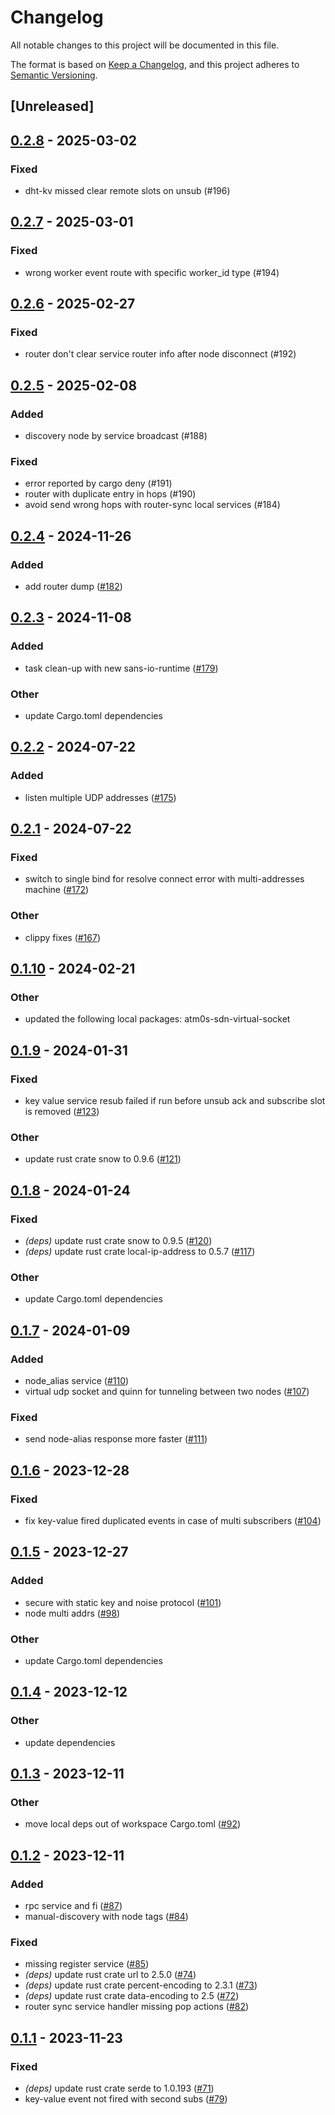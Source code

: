 # Changelog
All notable changes to this project will be documented in this file.

The format is based on [Keep a Changelog](https://keepachangelog.com/en/1.0.0/),
and this project adheres to [Semantic Versioning](https://semver.org/spec/v2.0.0.html).

## [Unreleased]

## [0.2.8](https://github.com/8xFF/atm0s-sdn/compare/atm0s-sdn-v0.2.7...atm0s-sdn-v0.2.8) - 2025-03-02

### Fixed

- dht-kv missed clear remote slots on unsub (#196)

## [0.2.7](https://github.com/8xFF/atm0s-sdn/compare/atm0s-sdn-v0.2.6...atm0s-sdn-v0.2.7) - 2025-03-01

### Fixed

- wrong worker event route with specific worker_id type (#194)

## [0.2.6](https://github.com/8xFF/atm0s-sdn/compare/atm0s-sdn-v0.2.5...atm0s-sdn-v0.2.6) - 2025-02-27

### Fixed

- router don't clear service router info after node disconnect (#192)

## [0.2.5](https://github.com/8xFF/atm0s-sdn/compare/atm0s-sdn-v0.2.4...atm0s-sdn-v0.2.5) - 2025-02-08

### Added

- discovery node by service broadcast (#188)

### Fixed

- error reported by cargo deny (#191)
- router with duplicate entry in hops (#190)
- avoid send wrong hops with router-sync local services (#184)

## [0.2.4](https://github.com/8xFF/atm0s-sdn/compare/atm0s-sdn-v0.2.3...atm0s-sdn-v0.2.4) - 2024-11-26

### Added

- add router dump ([#182](https://github.com/8xFF/atm0s-sdn/pull/182))

## [0.2.3](https://github.com/8xFF/atm0s-sdn/compare/atm0s-sdn-v0.2.2...atm0s-sdn-v0.2.3) - 2024-11-08

### Added

- task clean-up with new sans-io-runtime ([#179](https://github.com/8xFF/atm0s-sdn/pull/179))

### Other

- update Cargo.toml dependencies

## [0.2.2](https://github.com/8xFF/atm0s-sdn/compare/atm0s-sdn-v0.2.1...atm0s-sdn-v0.2.2) - 2024-07-22

### Added
- listen multiple UDP addresses ([#175](https://github.com/8xFF/atm0s-sdn/pull/175))

## [0.2.1](https://github.com/8xFF/atm0s-sdn/compare/atm0s-sdn-v0.2.0...atm0s-sdn-v0.2.1) - 2024-07-22

### Fixed
- switch to single bind for resolve connect error with multi-addresses machine ([#172](https://github.com/8xFF/atm0s-sdn/pull/172))

### Other
- clippy fixes ([#167](https://github.com/8xFF/atm0s-sdn/pull/167))

## [0.1.10](https://github.com/8xFF/atm0s-sdn/compare/atm0s-sdn-v0.1.9...atm0s-sdn-v0.1.10) - 2024-02-21

### Other
- updated the following local packages: atm0s-sdn-virtual-socket

## [0.1.9](https://github.com/8xFF/atm0s-sdn/compare/atm0s-sdn-v0.1.8...atm0s-sdn-v0.1.9) - 2024-01-31

### Fixed
- key value service resub failed if run before unsub ack and subscribe slot is removed ([#123](https://github.com/8xFF/atm0s-sdn/pull/123))

### Other
- update rust crate snow to 0.9.6 ([#121](https://github.com/8xFF/atm0s-sdn/pull/121))

## [0.1.8](https://github.com/8xFF/atm0s-sdn/compare/atm0s-sdn-v0.1.7...atm0s-sdn-v0.1.8) - 2024-01-24

### Fixed
- *(deps)* update rust crate snow to 0.9.5 ([#120](https://github.com/8xFF/atm0s-sdn/pull/120))
- *(deps)* update rust crate local-ip-address to 0.5.7 ([#117](https://github.com/8xFF/atm0s-sdn/pull/117))

### Other
- update Cargo.toml dependencies

## [0.1.7](https://github.com/8xFF/atm0s-sdn/compare/atm0s-sdn-v0.1.6...atm0s-sdn-v0.1.7) - 2024-01-09

### Added
- node_alias service ([#110](https://github.com/8xFF/atm0s-sdn/pull/110))
- virtual udp socket and quinn for tunneling between two nodes ([#107](https://github.com/8xFF/atm0s-sdn/pull/107))

### Fixed
- send node-alias response more faster ([#111](https://github.com/8xFF/atm0s-sdn/pull/111))

## [0.1.6](https://github.com/8xFF/atm0s-sdn/compare/atm0s-sdn-v0.1.5...atm0s-sdn-v0.1.6) - 2023-12-28

### Fixed
- fix key-value fired duplicated events in case of multi subscribers ([#104](https://github.com/8xFF/atm0s-sdn/pull/104))

## [0.1.5](https://github.com/8xFF/atm0s-sdn/compare/atm0s-sdn-v0.1.4...atm0s-sdn-v0.1.5) - 2023-12-27

### Added
- secure with static key and noise protocol ([#101](https://github.com/8xFF/atm0s-sdn/pull/101))
- node multi addrs ([#98](https://github.com/8xFF/atm0s-sdn/pull/98))

### Other
- update Cargo.toml dependencies

## [0.1.4](https://github.com/8xFF/atm0s-sdn/compare/atm0s-sdn-v0.1.3...atm0s-sdn-v0.1.4) - 2023-12-12

### Other
- update dependencies

## [0.1.3](https://github.com/8xFF/atm0s-sdn/compare/atm0s-sdn-v0.1.2...atm0s-sdn-v0.1.3) - 2023-12-11

### Other
- move local deps out of workspace Cargo.toml ([#92](https://github.com/8xFF/atm0s-sdn/pull/92))

## [0.1.2](https://github.com/8xFF/atm0s-sdn/compare/atm0s-sdn-v0.1.1...atm0s-sdn-v0.1.2) - 2023-12-11

### Added
- rpc service and fi ([#87](https://github.com/8xFF/atm0s-sdn/pull/87))
- manual-discovery with node tags ([#84](https://github.com/8xFF/atm0s-sdn/pull/84))

### Fixed
- missing register service ([#85](https://github.com/8xFF/atm0s-sdn/pull/85))
- *(deps)* update rust crate url to 2.5.0 ([#74](https://github.com/8xFF/atm0s-sdn/pull/74))
- *(deps)* update rust crate percent-encoding to 2.3.1 ([#73](https://github.com/8xFF/atm0s-sdn/pull/73))
- *(deps)* update rust crate data-encoding to 2.5 ([#72](https://github.com/8xFF/atm0s-sdn/pull/72))
- router sync service handler missing pop actions ([#82](https://github.com/8xFF/atm0s-sdn/pull/82))

## [0.1.1](https://github.com/8xFF/atm0s-sdn/compare/atm0s-sdn-v0.1.0...atm0s-sdn-v0.1.1) - 2023-11-23

### Fixed
- *(deps)* update rust crate serde to 1.0.193 ([#71](https://github.com/8xFF/atm0s-sdn/pull/71))
- key-value event not fired with second subs ([#79](https://github.com/8xFF/atm0s-sdn/pull/79))
